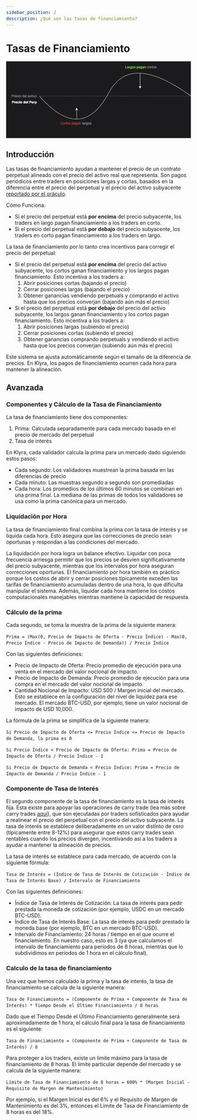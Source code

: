 ```yaml
---
sidebar_position: 2
description: ¿Qué son las tasas de financiamiento?
---
```


# Tasas de Financiamiento

![funding payment diagram](../../../../../static/img/funding-diagram-spanish.png)

## Introducción
Las tasas de financiamiento ayudan a mantener el precio de un contrato perpetual alineado con el precio del activo real que representa. Son pagos periódicos entre traders en posiciones largas y cortas, basados en la diferencia entre el precio del perpetual y el precio del activo subyacente [reportado por el oráculo](./oracle.md).

Cómo Funciona:
- Si el precio del perpetual está **por encima** del precio subyacente, los traders en largo pagan financiamiento a los traders en corto.
- Si el precio del perpetual está **por debajo** del precio subyacente, los traders en corto pagan financiamiento a los traders en largo.

La tasa de financiamiento por lo tanto crea incentivos para corregir el precio del perpetual:
- Si el precio del perpetual está **por encima** del precio del activo subyacente, los cortos ganan financiamiento y los largos pagan financiamiento. Esto incentiva a los traders a:
  1. Abrir posiciones cortas (bajando el precio)
  2. Cerrar posiciones largas (bajando el precio)
  3. Obtener ganancias vendiendo perpetuals y comprando el activo hasta que los precios converjan (bajando aún más el precio)
- Si el precio del perpetual está **por debajo** del precio del activo subyacente, los largos ganan financiamiento y los cortos pagan financiamiento. Esto incentiva a los traders a:
  1. Abrir posiciones largas (subiendo el precio)
  2. Cerrar posiciones cortas (subiendo el precio)
  3. Obtener ganancias comprando perpetuals y vendiendo el activo hasta que los precios converjan (subiendo aún más el precio)

Este sistema se ajusta automáticamente según el tamaño de la diferencia de precios. En Klyra, los pagos de financiamiento ocurren cada hora para mantener la alineación.

## Avanzada
### Componentes y Cálculo de la Tasa de Financiamiento
La tasa de financiamiento tiene dos componentes:
1. Prima: Calculada separadamente para cada mercado basada en el precio de mercado del perpetual
2. Tasa de interés

En Klyra, cada validador calcula la prima para un mercado dado siguiendo estos pasos:
- Cada segundo: Los validadores muestrean la prima basada en las diferencias de precio
- Cada minuto: Las muestras segundo a segundo son promediadas
- Cada hora: Los promedios de los últimos 60 minutos se combinan en una prima final. La mediana de las primas de todos los validadores se usa como la prima canónica para un mercado.

### Liquidación por Hora
La tasa de financiamiento final combina la prima con la tasa de interés y se liquida cada hora. Esto asegura que las correcciones de precio sean oportunas y respondan a las condiciones del mercado.

La liquidación por hora logra un balance efectivo. Liquidar con poca frecuencia arriesga permitir que los precios se desvíen significativamente del precio subyacente, mientras que los intervalos por hora aseguran correcciones oportunas. El financiamiento por hora también es práctico porque los costos de abrir y cerrar posiciones típicamente exceden las tarifas de financiamiento acumuladas dentro de una hora, lo que dificulta manipular el sistema. Además, liquidar cada hora mantiene los costos computacionales manejables mientras mantiene la capacidad de respuesta.

### Cálculo de la prima
Cada segundo, se toma la muestra de la prima de la siguiente manera:

`Prima = (Max(0, Precio de Impacto de Oferta - Precio Índice) - Max(0, Precio Índice - Precio de Impacto de Demanda)) / Precio Índice`

Con las siguientes definiciones:
- Precio de Impacto de Oferta: Precio promedio de ejecución para una venta en el mercado del valor nocional de impacto.
- Precio de Impacto de Demanda: Precio promedio de ejecución para una compra en el mercado del valor nocional de impacto.
- Cantidad Nocional de Impacto: USD 500 / Margen inicial del mercado. Esto se establece en la configuración del nivel de liquidez para ese mercado. El mercado BTC-USD, por ejemplo, tiene un valor nocional de impacto de USD 10,000.

La fórmula de la prima se simplifica de la siguiente manera:

`Si Precio de Impacto de Oferta <= Precio Índice <= Precio de Impacto de Demanda, la prima es 0`

`Si Precio Índice < Precio de Impacto de Oferta: Prima = Precio de Impacto de Oferta / Precio Índice - 1`

`Si Precio de Impacto de Demanda < Precio Índice: Prima = Precio de Impacto de Demanda / Precio Índice - 1`

### Componente de Tasa de Interés
El segundo componente de la tasa de financiamiento es la tasa de interés fija. Esta existe para apoyar las operaciones de carry trade (lea más sobre carry trades [aquí](https://www.investopedia.com/terms/c/cashandcarry.asp)), que son ejecutadas por traders sofisticados para ayudar a realinear el precio del perpetual con el precio del activo subyacente. La tasa de interés se establece deliberadamente en un valor distinto de cero (típicamente entre 8-12%) para asegurar que estos carry trades sean rentables cuando los precios divergen, incentivando así a los traders a ayudar a mantener la alineación de precios.

La tasa de interés se establece para cada mercado, de acuerdo con la siguiente fórmula:

`Tasa de Interés = (Índice de Tasa de Interés de Cotización - Índice de Tasa de Interés Base) / Intervalo de Financiamiento`

Con las siguientes definiciones:
- Índice de Tasa de Interés de Cotización: La tasa de interés para pedir prestada la moneda de cotización (por ejemplo, USDC en un mercado BTC-USD).
- Índice de Tasa de Interés Base: La tasa de interés para pedir prestado la moneda base (por ejemplo, BTC en un mercado BTC-USD).
- Intervalo de Financiamiento: 24 horas / tiempo en el que ocurre el financiamiento. En nuestro caso, esto es 3 (ya que calculamos el intervalo de financiamiento para períodos de 8 horas, mientras que lo subdividimos en períodos de 1 hora en el cálculo final).

### Calculo de la tasa de financiamiento

Una vez que hemos calculado la prima y la tasa de interés, la tasa de financiamiento se calcula de la siguiente manera:

`Tasa de Financiamiento = (Componente de Prima + Componente de Tasa de Interés) * Tiempo Desde el Último Financiamiento / 8 horas`

Dado que el Tiempo Desde el Último Financiamiento generalmente será aproximadamente de 1 hora, el cálculo final para la tasa de financiamiento es el siguiente:

`Tasa de Financiamiento = (Componente de Prima + Componente de Tasa de Interés) / 8`

Para proteger a los traders, existe un límite máximo para la tasa de financiamiento de 8 horas. El límite particular depende del mercado y se calcula de la siguiente manera:

`Límite de Tasa de Financiamiento de 8 horas = 600% * (Margen Inicial - Requisito de Margen de Mantenimiento)`

Por ejemplo, si el Margen Inicial es del 6% y el Requisito de Margen de Mantenimiento es del 3%, entonces el Límite de Tasa de Financiamiento de 8 horas es del 18%.
